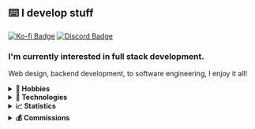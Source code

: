 ## ⌨️ I develop stuff
[![Ko-fi Badge]][Ko-fi] [![Discord Badge]][Support]

### I'm currently interested in full stack development.
Web design, backend development, to software engineering, I enjoy it all!

<!-- START Links -->
[Ko-fi]: https://ko-fi.com/encode42 "Donate via Ko-fi"
[Ko-fi Badge]: https://img.shields.io/static/v1?label=​&message=Donate&logo=ko-fi&logoColor=white&labelColor=ff5e5b&color=ff5e5b&style=flat-square "Ko-fi badge"
[Support]: https://encode42.dev/support "Support Discord"
[YouTube]: https://encode42.dev/youtube "YouTube channel"
[Discord Badge]: https://img.shields.io/discord/646517284453613578?color=7289da&labelColor=7289da&label=​&logo=discord&logoColor=white&style=flat-square "Discord badge"
[YouTube Badge]: https://img.shields.io/badge/-YouTube-ff0000?logo=youtube&style=flat-square "YouTube badge"
[Soundcloud]: https://soundcloud.com/encode42

[PHP]: php.svg "PHP"
[PHP Link]: https://www.php.net/
[HTML5]: html5.svg "HTML 5"
[HTML5 Link]: https://www.w3.org/
[Typescript]: typescript.svg "Typescript"
[Typescript Link]: https://www.typescriptlang.org/
[Next.js]: next.js.svg "Next.js"
[Next.js Link]: https://nextjs.org/
[Mantine]: mantine.svg "Mantine"
[Mantine Link]: https://mantine.dev/
[Java]: java.svg "Java"
[Java Link]: https://www.java.com/
[nginx]: nginx.svg "nginx"
[nginx Link]: https://nginx.org/
[Deno]: deno.svg "Deno"
[Deno Link]: https://deno.land/
[Node.js]: node.js.svg "Node.js"
[Node.js Link]: https://nodejs.org
[Gradle]: gradle.svg "Gradle"
[Gradle Link]: https://gradle.org/
[MariaDB]: mariadb.svg "MariaDB"
[MariaDB Link]: https://mariadb.org/
[Docker]: docker.svg "Docker"
[Docker Link]: https://www.docker.com/
[Git]: git.svg "Git"
[Git Link]: https://git-scm.com/
[IntelliJ]: intellij.svg "IntelliJ"
[IntelliJ Link]: https://www.jetbrains.com/idea/
[Cloudflare]: cloudflare.svg "Cloudflare"
[Cloudflare Link]: https://www.cloudflare.com/
[FL]: fl.svg "FL Studio"
[FL Link]: https://www.image-line.com/fl-studio/

[Metrics]: https://metrics.lecoq.io/about/Encode42 "Metrics"
[Metrics Badge]: https://gist.githubusercontent.com/Encode42/6cab963ce204e91a371b9254f013cb5a/raw/standard-metrics.svg "Metrics badge"

[NBS]: https://opennbs.org/
<!-- END Links -->

<details>
<summary><b>👤 Hobbies</b></summary>

- 🔊 Music production
  - [Original compositions][Soundcloud]
  - [NBS] remixes
- 🖌️ Graphik Desing
- 🔒 Archival
</details>

<details>
<summary><b>🔌 Technologies</b></summary>

<!-- Badges -->
[![PHP]][PHP Link] [![HTML5]][HTML5 Link] [![Typescript]][Typescript Link] [![Next.js]][Next.js Link]  
[![Java]][Java Link] [![nginx]][nginx Link] [![Deno]][Deno Link] [![Mantine]][Mantine Link]  
[![Gradle]][Gradle Link] [![Docker]][Docker Link] [![Node.js]][Node.js Link] [![MariaDB]][MariaDB Link]  
[![IntelliJ]][IntelliJ Link] [![FL]][FL Link] [![Git]][Git Link] [![Cloudflare]][Cloudflare Link]
</details>

<details>
<summary><b>📈 Statistics</b></summary>

[![Metrics Badge]][Metrics]
![](https://hit.yhype.me/github/profile?user_id=34699884)
</details>

<details>
<summary><b>💰 Commissions</b></summary>

My commissions are currently **full**. (check back later!)

I am skilled mainly in web design and development (frontend and backend), Minecraft modding and plugin development, and minimalistic graphic design.

Contact me through my [support server][Support] and we can take things from there!
</details>
